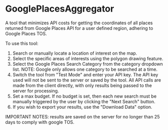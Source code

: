 # GooglePlacesAggregator
A tool that minimizes API costs for getting the coordinates of all places returned from Google Places API for a user defined region, adhering to Google Places TOS.

To use this tool:
1) Search or manually locate a location of interest on the map.
2) Select the specific areas of interests using the polygon drawing feature.
3) Select the Google Places Search Category from the category dropdown list.  NOTE: Google only allows one category to be searched at a time.
4) Switch the tool from "Test Mode" and enter your API key.  The API key used will not be sent to the server or saved by the tool.  All API calls are made from the client directly, with only results being passed to the server for processing.
5) Set a max budget.  If no budget is set, then each new search must be manually triggered by the user by clicking the "Next Search" button.
6) If you wish to export your results, use the "Download Data" option.


IMPORTANT NOTES:
results are saved on the server for no longer than 25 days to comply with google TOS.
